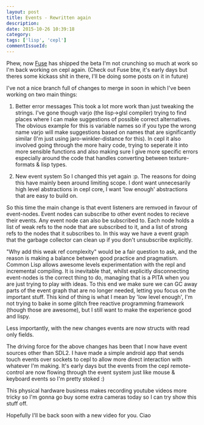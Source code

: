 ```yaml
---
layout: post
title: Events - Rewritten again
description:
date: 2015-10-26 10:39:18
category:
tags: ['lisp', 'cepl']
commentIssueId:
---
```


Phew, now [Fuse](http://www.fusetools.com) has shipped the beta I'm not crunching so much at work so I'm back working on cepl again. (Check out Fuse btw, it's early days but theres some kickass shit in there, I'll be doing some posts on it in future)

I've not a nice branch full of changes to merge in soon in which I've been working on two main things:

1. Better error messages
This took a lot more work than just tweaking the strings. I've gone though varjo (the lisp->glsl compiler) trying to find places where I can make suggestions of possible correct alternatives. The obvious example for this is variable names so if you type the wrong name varjo will make suggestions based on names that are significantly similar (I'm just using jaro-winkler-distance for this).
In cepl it also involved going through the more hairy code, trying to seperate it into more sensible functions and also making sure I give more specific errors especially around the code that handles converting between texture-formats & lisp types.

2. New event system
So I changed this yet again :p. The reasons for doing this have mainly been around limiting scope. I dont want unnecesarily high level abstractions in cepl core, I want 'low enough' abstractions that are easy to build on.

So this time the main change is that event listeners are remvoed in favour of event-nodes.
Event nodes can subscribe to other event nodes to recieve their events. Any event node can also be subscribed to. Each node holds a list of weak refs to the node that are subscribed to it, and a list of strong refs to the nodes that it subscribes to. In this way we have a event graph that the garbage collector can clean up if you don't unsubscribe explicitly.

"Why add this weak ref complexity" would be a fair question to ask, and the reason is making a balance between good practice and pragmatism. Common Lisp allows awesome levels experimentation with the repl and incremental compiling. It is inevitable that, whilst explicitly disconnecting event-nodes is the correct thing to do, managing that is a PITA when you are just trying to play with ideas. To this end we make sure we can GC away parts of the event graph that are no longer needed, letting you focus on the important stuff. This kind of thing is what I mean by 'low level enough', I'm not trying to bake in some glitch free reactive programming framework (though those are awesome), but I still want to make the experience good and lispy.

Less importantly, with the new changes events are now structs with read only fields.


The driving force for the above changes has been that I now have event sources other than SDL2. I have made a simple android app that sends touch events over sockets to cepl to allow more direct interaction with whatever I'm making. It's early days but the events from the cepl remote-control are now flowing through the event system just like mouse & keyboard events so I'm pretty stoked :)

This physical hardware business makes recording youtube videos more tricky so I'm gonna go buy some extra cameras today so I can try show this stuff off.

Hopefully I'll be back soon with a new video for you.
Ciao
